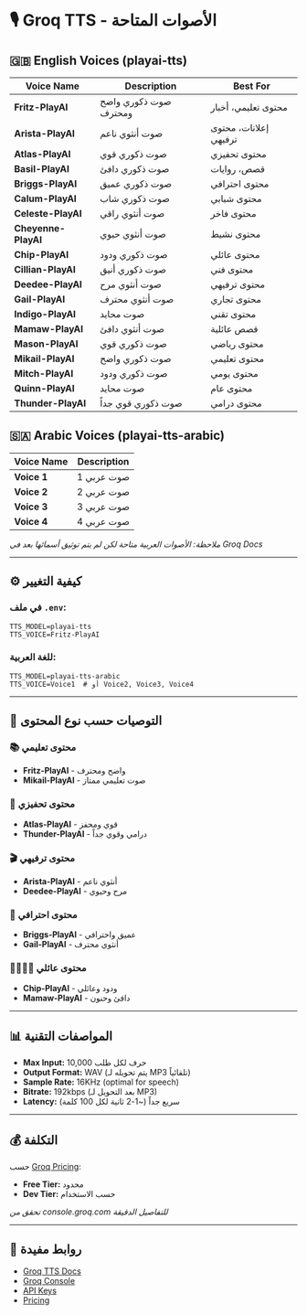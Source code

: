 # 🎙️ Groq TTS - الأصوات المتاحة

## 🇬🇧 English Voices (playai-tts)

| Voice Name | Description | Best For |
|------------|-------------|----------|
| **Fritz-PlayAI** | صوت ذكوري واضح ومحترف | محتوى تعليمي، أخبار |
| **Arista-PlayAI** | صوت أنثوي ناعم | إعلانات، محتوى ترفيهي |
| **Atlas-PlayAI** | صوت ذكوري قوي | محتوى تحفيزي |
| **Basil-PlayAI** | صوت ذكوري دافئ | قصص، روايات |
| **Briggs-PlayAI** | صوت ذكوري عميق | محتوى احترافي |
| **Calum-PlayAI** | صوت ذكوري شاب | محتوى شبابي |
| **Celeste-PlayAI** | صوت أنثوي راقي | محتوى فاخر |
| **Cheyenne-PlayAI** | صوت أنثوي حيوي | محتوى نشيط |
| **Chip-PlayAI** | صوت ذكوري ودود | محتوى عائلي |
| **Cillian-PlayAI** | صوت ذكوري أنيق | محتوى فني |
| **Deedee-PlayAI** | صوت أنثوي مرح | محتوى ترفيهي |
| **Gail-PlayAI** | صوت أنثوي محترف | محتوى تجاري |
| **Indigo-PlayAI** | صوت محايد | محتوى تقني |
| **Mamaw-PlayAI** | صوت أنثوي دافئ | قصص عائلية |
| **Mason-PlayAI** | صوت ذكوري قوي | محتوى رياضي |
| **Mikail-PlayAI** | صوت ذكوري واضح | محتوى تعليمي |
| **Mitch-PlayAI** | صوت ذكوري ودود | محتوى يومي |
| **Quinn-PlayAI** | صوت محايد | محتوى عام |
| **Thunder-PlayAI** | صوت ذكوري قوي جداً | محتوى درامي |

## 🇸🇦 Arabic Voices (playai-tts-arabic)

| Voice Name | Description |
|------------|-------------|
| **Voice 1** | صوت عربي 1 |
| **Voice 2** | صوت عربي 2 |
| **Voice 3** | صوت عربي 3 |
| **Voice 4** | صوت عربي 4 |

*ملاحظة: الأصوات العربية متاحة لكن لم يتم توثيق أسمائها بعد في Groq Docs*

---

## ⚙️ كيفية التغيير

### في ملف `.env`:
```env
TTS_MODEL=playai-tts
TTS_VOICE=Fritz-PlayAI
```

### للغة العربية:
```env
TTS_MODEL=playai-tts-arabic
TTS_VOICE=Voice1  # أو Voice2, Voice3, Voice4
```

---

## 🎯 التوصيات حسب نوع المحتوى

### 📚 محتوى تعليمي
- **Fritz-PlayAI** - واضح ومحترف
- **Mikail-PlayAI** - صوت تعليمي ممتاز

### 💪 محتوى تحفيزي
- **Atlas-PlayAI** - قوي ومحفز
- **Thunder-PlayAI** - درامي وقوي جداً

### 🎬 محتوى ترفيهي
- **Arista-PlayAI** - أنثوي ناعم
- **Deedee-PlayAI** - مرح وحيوي

### 💼 محتوى احترافي
- **Briggs-PlayAI** - عميق واحترافي
- **Gail-PlayAI** - أنثوي محترف

### 👨‍👩‍👧‍👦 محتوى عائلي
- **Chip-PlayAI** - ودود وعائلي
- **Mamaw-PlayAI** - دافئ وحنون

---

## 📊 المواصفات التقنية

- **Max Input:** 10,000 حرف لكل طلب
- **Output Format:** WAV (يتم تحويله لـ MP3 تلقائياً)
- **Sample Rate:** 16KHz (optimal for speech)
- **Bitrate:** 192kbps (بعد التحويل لـ MP3)
- **Latency:** سريع جداً (~1-2 ثانية لكل 100 كلمة)

---

## 💰 التكلفة

حسب [Groq Pricing](https://console.groq.com/settings/billing):
- **Free Tier:** محدود
- **Dev Tier:** حسب الاستخدام

*تحقق من console.groq.com للتفاصيل الدقيقة*

---

## 🔗 روابط مفيدة

- [Groq TTS Docs](https://console.groq.com/docs/text-to-speech)
- [Groq Console](https://console.groq.com/)
- [API Keys](https://console.groq.com/keys)
- [Pricing](https://console.groq.com/settings/billing)
